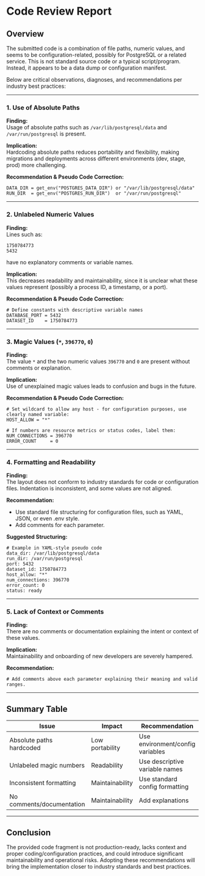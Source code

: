 # Code Review Report

## Overview

The submitted code is a combination of file paths, numeric values, and seems to be configuration-related, possibly for PostgreSQL or a related service. This is not standard source code or a typical script/program. Instead, it appears to be a data dump or configuration manifest.

Below are critical observations, diagnoses, and recommendations per industry best practices:

---

### 1. **Use of Absolute Paths**

**Finding:**  
Usage of absolute paths such as `/var/lib/postgresql/data` and `/var/run/postgresql` is present.

**Implication:**  
Hardcoding absolute paths reduces portability and flexibility, making migrations and deployments across different environments (dev, stage, prod) more challenging.

**Recommendation & Pseudo Code Correction:**
```pseudo
DATA_DIR = get_env("POSTGRES_DATA_DIR") or "/var/lib/postgresql/data"
RUN_DIR  = get_env("POSTGRES_RUN_DIR")  or "/var/run/postgresql"
```

---

### 2. **Unlabeled Numeric Values**

**Finding:**  
Lines such as:
```
1750784773
5432
```
have no explanatory comments or variable names.

**Implication:**  
This decreases readability and maintainability, since it is unclear what these values represent (possibly a process ID, a timestamp, or a port).

**Recommendation & Pseudo Code Correction:**
```pseudo
# Define constants with descriptive variable names
DATABASE_PORT = 5432
DATASET_ID    = 1750784773
```

---

### 3. **Magic Values (`*`, `396770`, `0`)**

**Finding:**  
The value `*` and the two numeric values `396770` and `0` are present without comments or explanation.

**Implication:**  
Use of unexplained magic values leads to confusion and bugs in the future.

**Recommendation & Pseudo Code Correction:**
```pseudo
# Set wildcard to allow any host - for configuration purposes, use clearly named variable:
HOST_ALLOW = "*"

# If numbers are resource metrics or status codes, label them:
NUM_CONNECTIONS = 396770
ERROR_COUNT     = 0
```

---

### 4. **Formatting and Readability**

**Finding:**  
The layout does not conform to industry standards for code or configuration files. Indentation is inconsistent, and some values are not aligned.

**Recommendation:**  
- Use standard file structuring for configuration files, such as YAML, JSON, or even .env style.
- Add comments for each parameter.

**Suggested Structuring:**
```pseudo
# Example in YAML-style pseudo code
data_dir: /var/lib/postgresql/data
run_dir: /var/run/postgresql
port: 5432
dataset_id: 1750784773
host_allow: "*"
num_connections: 396770
error_count: 0
status: ready
```

---

### 5. **Lack of Context or Comments**

**Finding:**  
There are no comments or documentation explaining the intent or context of these values.

**Implication:**  
Maintainability and onboarding of new developers are severely hampered.

**Recommendation:**
```pseudo
# Add comments above each parameter explaining their meaning and valid ranges.
```

---

## **Summary Table**

| Issue                      | Impact           | Recommendation                   |
|----------------------------|------------------|-----------------------------------|
| Absolute paths hardcoded   | Low portability  | Use environment/config variables  |
| Unlabeled magic numbers    | Readability      | Use descriptive variable names    |
| Inconsistent formatting    | Maintainability  | Use standard config formatting    |
| No comments/documentation  | Maintainability  | Add explanations                  |

---

## **Conclusion**

The provided code fragment is not production-ready, lacks context and proper coding/configuration practices, and could introduce significant maintainability and operational risks. Adopting these recommendations will bring the implementation closer to industry standards and best practices.